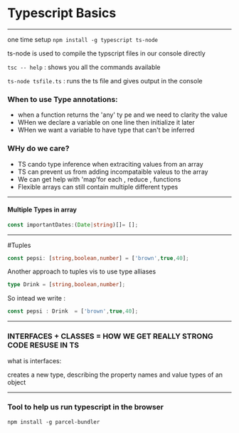 # Typescript Basics 
---

one time setup
`npm install -g typescript ts-node` 


ts-node is used to compile the typscript files in our console directly

`tsc -- help` : shows you all the commands available 

`ts-node tsfile.ts` : runs the ts file and gives output in the console


### When to use Type annotations:
* when a function returns the 'any' ty pe and we need to clarity the value
* WHen we declare a variable on one line then initialize it later 
* WHen we want a variable to have type that can't be inferred 


### WHy do we care? 

* TS cando type inference when extraciting values from an array 
* TS can prevent us  from adding incompataible valeus to the array 
* We can get help with 'map'for each , reduce , functions 
* Flexible arrays can still contain multiple different types


---
#### Multiple Types in array 
```typescript
const importantDates:(Date|string)[]= [];
```
---
#Tuples 

``` typescript
const pepsi: [string,boolean,number] = ['brown',true,40];
```
Another approach to tuples vis to use type alliases 

```typescript
type Drink = [string,boolean,number];
```

So intead we write : 
```typescript
const pepsi : Drink  = ['brown',true,40];
```
---
### INTERFACES + CLASSES  = HOW WE GET REALLY STRONG CODE RESUSE IN TS

what is interfaces: 

creates a new type, describing the property names and value types of an object 



---
### Tool to help us run typescript in the browser

`npm install -g parcel-bundler`